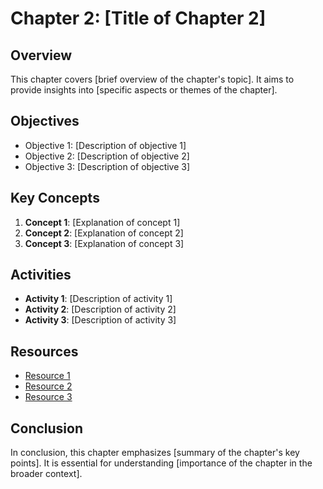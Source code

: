 # Chapter 2: [Title of Chapter 2]

## Overview
This chapter covers [brief overview of the chapter's topic]. It aims to provide insights into [specific aspects or themes of the chapter].

## Objectives
- Objective 1: [Description of objective 1]
- Objective 2: [Description of objective 2]
- Objective 3: [Description of objective 3]

## Key Concepts
1. **Concept 1**: [Explanation of concept 1]
2. **Concept 2**: [Explanation of concept 2]
3. **Concept 3**: [Explanation of concept 3]

## Activities
- **Activity 1**: [Description of activity 1]
- **Activity 2**: [Description of activity 2]
- **Activity 3**: [Description of activity 3]

## Resources
- [Resource 1](link-to-resource-1)
- [Resource 2](link-to-resource-2)
- [Resource 3](link-to-resource-3)

## Conclusion
In conclusion, this chapter emphasizes [summary of the chapter's key points]. It is essential for understanding [importance of the chapter in the broader context].